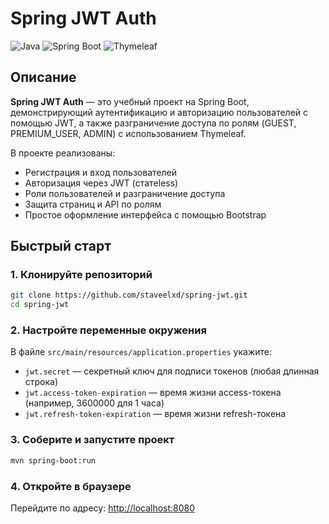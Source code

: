 # Spring JWT Auth

![Java](https://img.shields.io/badge/Java-17%2B-blue?style=flat-square)
![Spring Boot](https://img.shields.io/badge/Spring%20Boot-3.x-brightgreen?style=flat-square)
![Thymeleaf](https://img.shields.io/badge/Thymeleaf-HTML5-orange?style=flat-square)

## Описание

**Spring JWT Auth** — это учебный проект на Spring Boot, демонстрирующий аутентификацию и авторизацию пользователей с помощью JWT, а также разграничение доступа по ролям (GUEST, PREMIUM_USER, ADMIN) с использованием Thymeleaf.

В проекте реализованы:
- Регистрация и вход пользователей
- Авторизация через JWT (статeless)
- Роли пользователей и разграничение доступа
- Защита страниц и API по ролям
- Простое оформление интерфейса с помощью Bootstrap


## Быстрый старт

### 1. Клонируйте репозиторий
```bash
git clone https://github.com/staveelxd/spring-jwt.git
cd spring-jwt
```

### 2. Настройте переменные окружения
В файле `src/main/resources/application.properties` укажите:
- `jwt.secret` — секретный ключ для подписи токенов (любая длинная строка)
- `jwt.access-token-expiration` — время жизни access-токена (например, 3600000 для 1 часа)
- `jwt.refresh-token-expiration` — время жизни refresh-токена

### 3. Соберите и запустите проект
```bash
mvn spring-boot:run
```

### 4. Откройте в браузере
Перейдите по адресу: [http://localhost:8080](http://localhost:8080)

